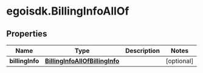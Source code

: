 # egoisdk.BillingInfoAllOf

## Properties

Name | Type | Description | Notes
------------ | ------------- | ------------- | -------------
**billingInfo** | [**BillingInfoAllOfBillingInfo**](BillingInfoAllOfBillingInfo.md) |  | [optional] 


